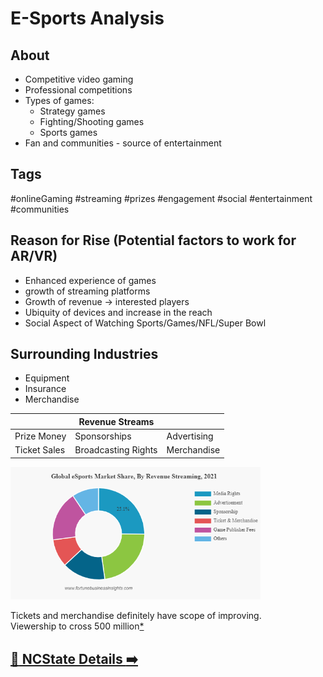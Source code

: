 # E-Sports Analysis

## About
 - Competitive video gaming
 - Professional competitions
 - Types of games:
    - Strategy games
    - Fighting/Shooting games
    - Sports games
 - Fan and communities - source of entertainment

## Tags
#onlineGaming #streaming #prizes #engagement #social #entertainment #communities

## Reason for Rise (Potential factors to work for AR/VR)
 - Enhanced experience of games
 - growth of streaming platforms
 - Growth of revenue -> interested players
 - Ubiquity of devices and increase in the reach
 - Social Aspect of Watching Sports/Games/NFL/Super Bowl

## Surrounding Industries
 - Equipment
 - Insurance
 - Merchandise

||Revenue Streams||
|---|---|---|
|Prize Money|Sponsorships|Advertising|
|Ticket Sales|Broadcasting Rights|Merchandise|

<img src="2023-02-12-00-04-06.png" width="400" >


Tickets and merchandise definitely have scope of improving.  
Viewership to cross 500 million[*](https://www.insiderintelligence.com/insights/esports-ecosystem-market-report/#:~:text=In%20the%20year%202022%2C%20there,competitors%20with%20data%2Ddriven%20research.)

## [:wolf: NCState Details :arrow_right:](https://github.com/kai-97/ESports-Analysis/blob/main/NCState.md)
